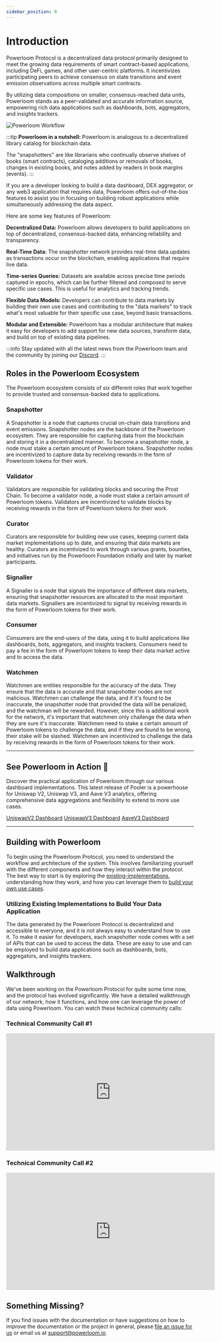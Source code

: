 ```yaml
---
sidebar_position: 0
---
```

# Introduction 

Powerloom Protocol is a decentralized data protocol primarily designed to meet the growing data requirements of smart contract-based applications, including DeFi, games, and other user-centric platforms. It incentivizes participating peers to achieve consensus on state transitions and event emission observations across multiple smart contracts.

By utilizing data compositions on smaller, consensus-reached data units, Powerloom stands as a peer-validated and accurate information source, empowering rich data applications such as dashboards, bots, aggregators, and insights trackers.

![Powerloom Workflow](/images/protocol_workflow.png)

:::tip
**Powerloom in a nutshell:** Powerloom is analogous to a decentralized library catalog for blockchain data.

The "snapshotters" are like librarians who continually observe shelves of books (smart contracts), cataloging additions or removals of books, changes in existing books, and notes added by readers in book margins (events).
:::

If you are a developer looking to build a data dashboard, DEX aggregator, or any web3 application that requires data, Powerloom offers out-of-the-box features to assist you in focusing on building robust applications while simultaneously addressing the data aspect. 

Here are some key features of Powerloom:

**Decentralized Data:** Powerloom allows developers to build applications on top of decentralized, consensus-backed data, enhancing reliability and transparency.

**Real-Time Data:** The snapshotter network provides real-time data updates as transactions occur on the blockchain, enabling applications that require live data.

**Time-series Queries:** Datasets are available across precise time periods captured in epochs, which can be further filtered and composed to serve specific use cases. This is useful for analytics and tracking trends.

**Flexible Data Models:** Developers can contribute to data markets by building their own use cases and contributing to the "data markets" to track what's most valuable for their specific use case, beyond basic transactions.

**Modular and Extensible:** Powerloom has a modular architecture that makes it easy for developers to add support for new data sources, transform data, and build on top of existing data pipelines.

:::info
Stay updated with all the latest news from the Powerloom team and the community by joining our [Discord](https://powerloom.io/discord).
:::

## Roles in the Powerloom Ecosystem
The Powerloom ecosystem consists of six different roles that work together to provide trusted and consensus-backed data to applications.

### Snapshotter
A Snapshotter is a node that captures crucial on-chain data transitions and event emissions. Snapshotter nodes are the backbone of the Powerloom ecosystem. They are responsible for capturing data from the blockchain and storing it in a decentralized manner. To become a snapshotter node, a node must stake a certain amount of Powerloom tokens. Snapshotter nodes are incentivized to capture data by receiving rewards in the form of Powerloom tokens for their work.

### Validator
Validators are responsible for validating blocks and securing the Prost Chain. To become a validator node, a node must stake a certain amount of Powerloom tokens. Validators are incentivized to validate blocks by receiving rewards in the form of Powerloom tokens for their work.

### Curator
Curators are responsible for building new use cases, keeping current data market implementations up to date, and ensuring that data markets are healthy. Curators are incentivized to work through various grants, bounties, and initiatives run by the Powerloom Foundation initially and later by market participants.

### Signaller
A Signaller is a node that signals the importance of different data markets, ensuring that snapshotter resources are allocated to the most important data markets. Signallers are incentivized to signal by receiving rewards in the form of Powerloom tokens for their work.

### Consumer
Consumers are the end-users of the data, using it to build applications like dashboards, bots, aggregators, and insights trackers. Consumers need to pay a fee in the form of Powerloom tokens to keep their data market active and to access the data.

### Watchmen
Watchmen are entities responsible for the accuracy of the data. They ensure that the data is accurate and that snapshotter nodes are not malicious. Watchmen can challenge the data, and if it's found to be inaccurate, the snapshotter node that provided the data will be penalized, and the watchman will be rewarded. However, since this is additional work for the network, it's important that watchmen only challenge the data when they are sure it's inaccurate. Watchmen need to stake a certain amount of Powerloom tokens to challenge the data, and if they are found to be wrong, their stake will be slashed. Watchmen are incentivized to challenge the data by receiving rewards in the form of Powerloom tokens for their work.

---
## See Powerloom in Action :rocket:

Discover the practical application of Powerloom through our various dashboard implementations. This latest release of Pooler is a powerhouse for Uniswap V2, Uniswap V3, and Aave V3 analytics, offering comprehensive data aggregations and flexibility to extend to more use cases. 

[UniswapV2 Dashboard](https://uniswapv2.powerloom.io)
[UniswapV3 Dashboard](https://uniswapv3.powerloom.io)
[AaveV3 Dashboard](https://aave-v3.powerloom.io/)

---

## Building with Powerloom

To begin using the Powerloom Protocol, you need to understand the workflow and architecture of the system. This involves familiarizing yourself with the different components and how they interact within the protocol.
The best way to start is by exploring the [existing-implementations](/category/existing-implementations), understanding how they work, and how you can leverage them to [build your own use cases](/category/building-a-new-use-case).

### Utilizing Existing Implementations to Build Your Data Application

The data generated by the Powerloom Protocol is decentralized and accessible to everyone, and it is not always easy to understand how to use it. 
To make it easier for developers, each snapshotter node comes with a set of APIs that can be used to access the data. These are easy to use and can be employed to build data applications such as dashboards, bots, aggregators, and insights trackers.

## Walkthrough

We've been working on the Powerloom Protocol for quite some time now, and the protocol has evolved significantly. We have a detailed walkthrough of our network, how it functions, and how one can leverage the power of data using Powerloom. You can watch these technical community calls:

### Technical Community Call #1
<iframe width="560" height="315" src="https://www.youtube.com/embed/kTTmu3vhuEY?si=cD_mDEH0ohUy0n9x" title="YouTube video player" frameborder="0" allow="accelerometer; autoplay; clipboard-write; encrypted-media; gyroscope; picture-in-picture; web-share" allowfullscreen></iframe>

### Technical Community Call #2
<iframe width="560" height="315" src="https://www.youtube.com/embed/irRFUWtnfpw?si=BFAEfpNa2B_ahc3g" title="YouTube video player" frameborder="0" allow="accelerometer; autoplay; clipboard-write; encrypted-media; gyroscope; picture-in-picture; web-share" allowfullscreen></iframe>

## Something Missing?
If you find issues with the documentation or have suggestions on how to improve the documentation or the project in general, please [file an issue for us](https://github.com/powerloom/docs) or email us at support@powerloom.io.

